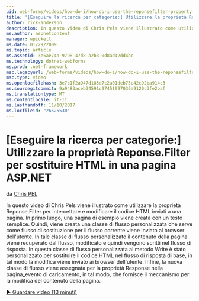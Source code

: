 ```yaml
---
uid: web-forms/videos/how-do-i/how-do-i-use-the-reponsefilter-property-to-replace-html-in-an-aspnet-page
title: '[Eseguire la ricerca per categorie:] Utilizzare la proprietà Reponse.Filter per sostituire HTML in una pagina ASP.NET | Documenti Microsoft'
author: rick-anderson
description: In questo video di Chris Pels viene illustrato come utilizzare la proprietà Reponse.Filter per intercettare e modificare il codice HTML inviati a una pagina. Una pagina di esempio viene innanzitutto creata w...
ms.author: aspnetcontent
manager: wpickett
ms.date: 01/29/2009
ms.topic: article
ms.assetid: 3e5ae74a-9798-47d8-a2b3-0d8ad42dd4bc
ms.technology: dotnet-webforms
ms.prod: .net-framework
msc.legacyurl: /web-forms/videos/how-do-i/how-do-i-use-the-reponsefilter-property-to-replace-html-in-an-aspnet-page
msc.type: video
ms.openlocfilehash: 3e7c1f2a947d185d7c2a01deb75e42c92ba914c3
ms.sourcegitcommit: 9a9483aceb34591c97451997036a9120c3fe2baf
ms.translationtype: MT
ms.contentlocale: it-IT
ms.lasthandoff: 11/10/2017
ms.locfileid: "26525530"
---
```

<a name="how-do-i-use-the-reponsefilter-property-to-replace-html-in-an-aspnet-page"></a>[Eseguire la ricerca per categorie:] Utilizzare la proprietà Reponse.Filter per sostituire HTML in una pagina ASP.NET
====================
da [Chris PEL](https://twitter.com/chrispels)

In questo video di Chris Pels viene illustrato come utilizzare la proprietà Reponse.Filter per intercettare e modificare il codice HTML inviati a una pagina. In primo luogo, una pagina di esempio viene creata con un testo semplice. Quindi, viene creata una classe di flusso personalizzata che serve come flusso di sostituzione per il flusso corrente viene inviato al browser dell'utente. In tale classe di flusso personalizzato il contenuto della pagina viene recuperato dal flusso, modificato e quindi vengono scritti nel flusso di risposta. In questa classe di flusso personalizzata al metodo Write è stato personalizzato per sostituire il codice HTML nel flusso di risposta di base, in tal modo la modifica viene inviato ai browser dell'utente. Infine, la nuova classe di flusso viene assegnata per la proprietà Response nella pagina\_evento di caricamento, in tal modo, che fornisce il meccanismo per la modifica del contenuto della pagina.

[&#9654; Guardare video (13 minuti)](https://channel9.msdn.com/Blogs/ASP-NET-Site-Videos/how-do-i-use-the-reponsefilter-property-to-replace-html-in-an-aspnet-page)
